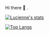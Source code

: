 Hi there 👋 .

[![Lucienne's stats](https://github-readme-stats.vercel.app/api?username=lucienne999&show_icons=true&theme=tokyonight)](https://github.com/anuraghazra/github-readme-stats)


[![Top Langs](https://github-readme-stats.vercel.app/api/top-langs/?username=lucienne999&hide_progress=true)](https://github.com/anuraghazra/github-readme-stats)


